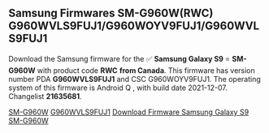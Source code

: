 <h2>Samsung Firmwares SM-G960W(RWC) G960WVLS9FUJ1/G960WOYV9FUJ1/G960WVLS9FUJ1</h2>
Download the Samsung firmware for the ✅ <strong>Samsung Galaxy S9 </strong> ⭐ <strong>SM-G960W</strong> with product code <strong>RWC</strong> <strong> from Canada</strong>. This firmware has version number PDA <strong>G960WVLS9FUJ1</strong> and CSC G960WOYV9FUJ1. The operating system of this firmware is Android Q , with build date 2021-12-07. Changelist <strong>21635681</strong>.


[SM-G960W](https://samfirm.shop/samsung/model/SM-G960W)
[G960WVLS9FUJ1](https://samfirm.shop/samsung/pda/G960WVLS9FUJ1)
[Download Firmware Samsung Galaxy S9 SM-G960W](https://samfirm.shop/samsung/firmware/480876)
